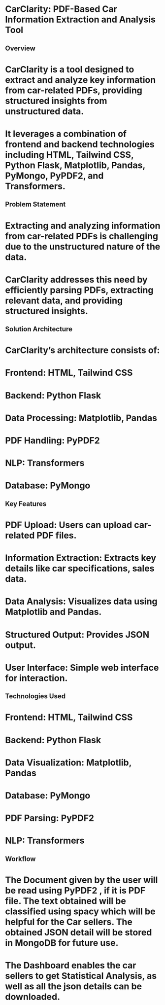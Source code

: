 

# CarClarity: PDF-Based Car Information Extraction and Analysis Tool

## Overview

# CarClarity is a tool designed to extract and analyze key information from car-related PDFs, providing structured insights from unstructured data. 
# It leverages a combination of frontend and backend technologies including HTML, Tailwind CSS, Python Flask, Matplotlib, Pandas, PyMongo, PyPDF2, and Transformers.

## Problem Statement

# Extracting and analyzing information from car-related PDFs is challenging due to the unstructured nature of the data. 
# CarClarity addresses this need by efficiently parsing PDFs, extracting relevant data, and providing structured insights.

## Solution Architecture

# CarClarity’s architecture consists of:

# Frontend: HTML, Tailwind CSS
# Backend: Python Flask
# Data Processing: Matplotlib, Pandas
# PDF Handling: PyPDF2
# NLP: Transformers
# Database: PyMongo

## Key Features

# PDF Upload: Users can upload car-related PDF files.
# Information Extraction: Extracts key details like car specifications, sales data.
# Data Analysis: Visualizes data using Matplotlib and Pandas.
# Structured Output: Provides JSON output.
# User Interface: Simple web interface for interaction.

## Technologies Used

# Frontend: HTML, Tailwind CSS
# Backend: Python Flask
# Data Visualization: Matplotlib, Pandas
# Database: PyMongo
# PDF Parsing: PyPDF2
# NLP: Transformers

## Workflow 

# The Document given by the user will be read using PyPDF2 , if it is PDF file. The text obtained will be classified using spacy which will be helpful for the Car sellers. The obtained JSON detail will be stored in MongoDB for future use. 
# The Dashboard enables the car sellers to get Statistical Analysis, as well as all the json details can be downloaded.

